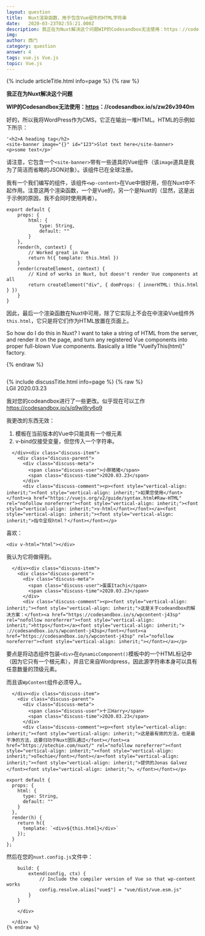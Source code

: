 ```yaml
---
layout: question
title:  Nuxt渲染函数，用于包含Vue组件的HTML字符串
date:   2020-03-23T02:55:21.000Z
description: 我正在为Nuxt解决这个问题WIP的Codesandbox无法使用：https：//codesandbox.io/s/zw26v3940m好的，所...
img: 
author: 西门
category: question
answer: 4
tags: vue.js Vue.js
topic: Vue.js
---
```

<div class="article-root">
  <div class="article">
    {% include articleTitle.html info=page %}
    {% raw %}
    <div class="article-content"><p><strong><font style="vertical-align: inherit;"><font style="vertical-align: inherit;">我正在为Nuxt解决这个问题</font></font></strong></p>

<p><strong><font style="vertical-align: inherit;"><font style="vertical-align: inherit;">WIP的Codesandbox无法使用：</font><a href="https://codesandbox.io/s/zw26v3940m" rel="noreferrer"><font style="vertical-align: inherit;">https</font></a><font style="vertical-align: inherit;">：//codesandbox.io/s/zw26v3940m</font></font><a href="https://codesandbox.io/s/zw26v3940m" rel="noreferrer"><font style="vertical-align: inherit;"></font></a></strong></p>

<p><font style="vertical-align: inherit;"><font style="vertical-align: inherit;">好的，所以我将WordPress作为CMS，它正在输出一堆HTML。</font><font style="vertical-align: inherit;">HTML的示例如下所示：</font></font></p>

<pre><code>'&lt;h2&gt;A heading tag&lt;/h2&gt;<font></font>
&lt;site-banner image="{}" id="123"&gt;Slot text here&lt;/site-banner&gt;<font></font>
&lt;p&gt;some text&lt;/p&gt;'<font></font>
</code></pre>

<p><font style="vertical-align: inherit;"><font style="vertical-align: inherit;">请注意，它包含一个</font></font><code>&lt;site-banner&gt;</code><font style="vertical-align: inherit;"><font style="vertical-align: inherit;">带有一些道具</font><font style="vertical-align: inherit;">的Vue组件</font><font style="vertical-align: inherit;">（该</font></font><code>image</code><font style="vertical-align: inherit;"><font style="vertical-align: inherit;">道具是我为了简洁而省略的JSON对象）。</font><font style="vertical-align: inherit;">该组件已在全球注册。</font></font></p>

<p><font style="vertical-align: inherit;"><font style="vertical-align: inherit;">我有一个我们编写的组件，该组件</font></font><code>&lt;wp-content&gt;</code><font style="vertical-align: inherit;"><font style="vertical-align: inherit;">在Vue中很好用，但在Nuxt中不起作用。</font><font style="vertical-align: inherit;">注意这两个渲染函数，一个是Vue的，另一个是Nuxt的（显然，这是出于示例的原因，我不会同时使用两者）。</font></font></p>

<pre><code>export default {<font></font>
    props: {<font></font>
        html: {<font></font>
            type: String,<font></font>
            default: ""<font></font>
        }<font></font>
    },<font></font>
    render(h, context) {<font></font>
        // Worked great in Vue<font></font>
        return h({ template: this.html })<font></font>
    }      <font></font>
    render(createElement, context) {<font></font>
        // Kind of works in Nuxt, but doesn't render Vue components at all<font></font>
        return createElement("div", { domProps: { innerHTML: this.html } })<font></font>
    } <font></font>
}<font></font>
</code></pre>

<p><font style="vertical-align: inherit;"><font style="vertical-align: inherit;">因此，最后一个渲染函数在Nuxt中可用，除了它实际上不会在中渲染Vue组件外</font></font><code>this.html</code><font style="vertical-align: inherit;"><font style="vertical-align: inherit;">，它只是将它们作为HTML放置在页面上。</font></font></p>

<p>So how do I do this in Nuxt? I want to take a string of HTML from the server, and render it on the page, and turn any registered Vue components into proper full-blown Vue components. Basically a little "VueifyThis(html)" factory.</p></div>
    {% endraw %}
  </div>
  <p style="height: 0;width:0;overflow: hidden;"> 第2701篇《Nuxt渲染函数，用于包含Vue组件的HTML字符串》来自Winter(https://github.com/aiyld/aiyld.github.io)的站点</p>
  <div class="discuss-wrapper">
    {% include discussTitle.html info=page %}
    {% raw %}
    <div class="discuss-item">
        <div class="discuss-parent">
          <div class="discuss-meta">
            <span class="discuss-user">LGil</span>
            <span class="discuss-time">2020.03.23</span>
          </div>
          <div class="discuss-comment"><p><font style="vertical-align: inherit;"><font style="vertical-align: inherit;">我对您的codeandbox进行了一些更改。</font><font style="vertical-align: inherit;">似乎现在可以工作</font></font><a href="https://codesandbox.io/s/q9wl8ry6q9" rel="nofollow noreferrer"><font style="vertical-align: inherit;"><font style="vertical-align: inherit;">https://codesandbox.io/s/q9wl8ry6q9</font></font></a>  </p>

<p><font style="vertical-align: inherit;"><font style="vertical-align: inherit;">我更改的东西无效：  </font></font></p>

<ol>
<li><font style="vertical-align: inherit;"><font style="vertical-align: inherit;">模板在当前版本的Vue中只能具有一个根元素</font></font></li>
<li><font style="vertical-align: inherit;"><font style="vertical-align: inherit;">v-bind仅接受变量，但您传入一个字符串。</font></font></li>
</ol></div>
        </div>
        
      </div><div class="discuss-item">
        <div class="discuss-parent">
          <div class="discuss-meta">
            <span class="discuss-user">小胖猪猪</span>
            <span class="discuss-time">2020.03.23</span>
          </div>
          <div class="discuss-comment"><p><font style="vertical-align: inherit;"><font style="vertical-align: inherit;">如果您使用</font></font><a href="https://vuejs.org/v2/guide/syntax.html#Raw-HTML" rel="nofollow noreferrer"><font style="vertical-align: inherit;"><font style="vertical-align: inherit;">v-html</font></font></a><font style="vertical-align: inherit;"><font style="vertical-align: inherit;">指令呈现html？</font></font></p>

<p><font style="vertical-align: inherit;"><font style="vertical-align: inherit;">喜欢：</font></font></p>

<pre><code>&lt;div v-html="html"&gt;&lt;/div&gt;
</code></pre>

<p><font style="vertical-align: inherit;"><font style="vertical-align: inherit;">我认为它将做得到。</font></font></p></div>
        </div>
        
      </div><div class="discuss-item">
        <div class="discuss-parent">
          <div class="discuss-meta">
            <span class="discuss-user">蛋蛋Itachi</span>
            <span class="discuss-time">2020.03.23</span>
          </div>
          <div class="discuss-comment"><p><font style="vertical-align: inherit;"><font style="vertical-align: inherit;">这是关于codeandbox的解决方案：</font><a href="https://codesandbox.io/s/wpcontent-j43sp" rel="nofollow noreferrer"><font style="vertical-align: inherit;">https</font></a><font style="vertical-align: inherit;"> ://codesandbox.io/s/wpcontent-j43sp</font></font><a href="https://codesandbox.io/s/wpcontent-j43sp" rel="nofollow noreferrer"><font style="vertical-align: inherit;"></font></a></p>

<p><font style="vertical-align: inherit;"><font style="vertical-align: inherit;">要点是将动态组件包装</font></font><code>&lt;div&gt;</code><font style="vertical-align: inherit;"><font style="vertical-align: inherit;">在</font></font><code>dynamicComponent()</code><font style="vertical-align: inherit;"><font style="vertical-align: inherit;">模板</font><font style="vertical-align: inherit;">中的一个HTML标记中</font><font style="vertical-align: inherit;">（因为它只有一个根元素），并且它来自Wordpress，因此源字符串本身可以具有任意数量的顶级元素。</font></font></p>

<p><font style="vertical-align: inherit;"><font style="vertical-align: inherit;">而且该</font></font><code>WpContent</code><font style="vertical-align: inherit;"><font style="vertical-align: inherit;">组件必须导入。</font></font></p></div>
        </div>
        
      </div><div class="discuss-item">
        <div class="discuss-parent">
          <div class="discuss-meta">
            <span class="discuss-user">十三Harry</span>
            <span class="discuss-time">2020.03.23</span>
          </div>
          <div class="discuss-comment"><p><font style="vertical-align: inherit;"><font style="vertical-align: inherit;">这是最有效的方法，也是最干净的方法，这要归功于Nuxt团队通过</font></font><a href="https://otechie.com/nuxt/" rel="nofollow noreferrer"><font style="vertical-align: inherit;"><font style="vertical-align: inherit;">oTechie</font></font></a><font style="vertical-align: inherit;"><font style="vertical-align: inherit;">提供的Jonas Galvez </font><font style="vertical-align: inherit;">。</font></font></p>

<pre><code>export default {<font></font>
  props: {<font></font>
    html: {<font></font>
      type: String,<font></font>
      default: ""<font></font>
    }<font></font>
  },<font></font>
  render(h) {<font></font>
    return h({<font></font>
      template: `&lt;div&gt;${this.html}&lt;/div&gt;`<font></font>
    });<font></font>
  }<font></font>
};<font></font>
</code></pre>

<p><font style="vertical-align: inherit;"><font style="vertical-align: inherit;">然后在您的</font></font><code>nuxt.config.js</code><font style="vertical-align: inherit;"><font style="vertical-align: inherit;">文件中：</font></font></p>

<pre><code>    build: {<font></font>
        extend(config, ctx) {<font></font>
            // Include the compiler version of Vue so that wp-content works<font></font>
            config.resolve.alias["vue$"] = "vue/dist/vue.esm.js"<font></font>
        }<font></font>
    }<font></font>
</code></pre></div>
        </div>
        
      </div>
    {% endraw %}
  </div>
<div>
